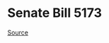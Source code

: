 # Senate Bill 5173

[Source](http://lawfilesext.leg.wa.gov/biennium/2023-24/Pdf/Bills/Senate%20Bills/5173.pdf)